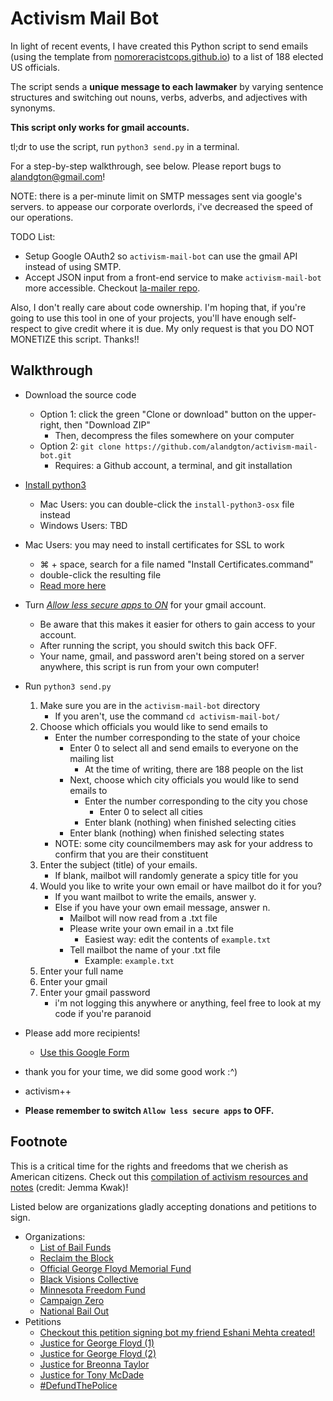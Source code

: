 # Activism Mail Bot

In light of recent events, I have created this Python script to send emails (using the template from [nomoreracistcops.github.io](https://nomoreracistcops.github.io/)) to a list of 188 elected US officials.

The script sends a **unique message to each lawmaker** by varying sentence structures and switching out nouns, verbs, adverbs, and adjectives with synonyms.

**This script only works for gmail accounts.** 

tl;dr to use the script,  run `python3 send.py` in a terminal.

For a step-by-step walkthrough, see below. Please report bugs to alandgton@gmail.com!

NOTE: there is a per-minute limit on SMTP messages sent via google's servers. to appease our corporate overlords, i've decreased the speed of our operations.

TODO List:
- Setup Google OAuth2 so `activism-mail-bot` can use the gmail API instead of using SMTP.
- Accept JSON input from a front-end service to make `activism-mail-bot` more accessible. Checkout [la-mailer repo](https://github.com/michaelnyu/la-mailer).

Also, I don't really care about code ownership. I'm hoping that, if you're going to use this tool in one of your projects, you'll have enough self-respect to give credit where it is due. My only request is that you DO NOT MONETIZE this script. Thanks!!

## Walkthrough

- Download the source code
	- Option 1: click the green "Clone or download" button on the upper-right, then "Download ZIP"
		- Then, decompress the files somewhere on your computer
	- Option 2: `git clone https://github.com/alandgton/activism-mail-bot.git`
		- Requires: a Github account, a terminal, and git installation

- [Install python3](https://realpython.com/installing-python/)
	- Mac Users: you can double-click the `install-python3-osx` file instead
	- Windows Users: TBD

- Mac Users: you may need to install certificates for SSL to work
	- ⌘ + space, search for a file named "Install Certificates.command"
	- double-click the resulting file
	- [Read more here](https://stackoverflow.com/questions/52805115/certificate-verify-failed-unable-to-get-local-issuer-certificate)

- Turn [_Allow less secure apps_  to  _ON_](https://myaccount.google.com/lesssecureapps) for your gmail account.
	- Be aware that this makes it easier for others to gain access to your account.
	- After running the script, you should switch this back OFF.
	- Your name, gmail, and password aren't being stored on a server anywhere, this script is run from your own computer!
- Run `python3 send.py`
	1. Make sure you are in the `activism-mail-bot` directory
		- If you aren't, use the command `cd activism-mail-bot/`
	2. Choose which officials you would like to send emails to
		- Enter the number corresponding to the state of your choice
			- Enter 0 to select all and send emails to everyone on the mailing list
				- At the time of writing, there are 188 people on the list
			- Next, choose which city officials you would like to send emails to
				- Enter the number corresponding to the city you chose
					- Enter 0 to select all cities
				- Enter blank (nothing) when finished selecting cities
			- Enter blank (nothing) when finished selecting states
		- NOTE: some city councilmembers may ask for your address to confirm that you are their constituent
	3. Enter the subject (title) of your emails.
		- If blank, mailbot will randomly generate a spicy title for you
	4. Would you like to write your own email or have mailbot do it for you?
		- If you want mailbot to write the emails, answer y.
		- Else if you have your own email message, answer n.
			- Mailbot will now read from a .txt file
			- Please write your own email in a .txt file
				- Easiest way: edit the contents of `example.txt`
			- Tell mailbot the name of your .txt file
				- Example: `example.txt`
	5. Enter your full name
	6. Enter your gmail
	7. Enter your gmail password
		- i'm not logging this anywhere or anything, feel free to look at my code if you're paranoid
- Please add more recipients!
	- [Use this Google Form](https://forms.gle/Duy52iF4i5kvyb9K8)
- thank you for your time, we did some good work :^)
- activism++
- **Please remember to switch `Allow less secure apps` to OFF.**

## Footnote

This is a critical time for the rights and freedoms that we cherish as American citizens. Check out this <a href="https://www.notion.so/Activism-Resources-and-Notes-5e095c3bc65845c8993598194bccfc1b" target="_blank">compilation of activism resources and notes</a> (credit: Jemma Kwak)!

Listed below are organizations gladly accepting donations and petitions to sign.
- Organizations:
	- [List of Bail Funds](https://bailfunds.github.io/)
	- [Reclaim the Block](https://www.reclaimtheblock.org/)
	- [Official George Floyd Memorial Fund](https://www.gofundme.com/f/georgefloyd)
	- [Black Visions Collective](https://www.blackvisionsmn.org/)
	- [Minnesota Freedom Fund](https://minnesotafreedomfund.org/)
	- [Campaign Zero](https://www.joincampaignzero.org/)
	- [National Bail Out](http://nationalbailout.org/)
- Petitions
	- [Checkout this petition signing bot my friend Eshani Mehta created!](https://github.com/eshanim/petition-signer?fbclid=IwAR2Fk_KLWN_D19jFysGy_nJm00hnPp4aV1HNnx84aqW1VN-lVJEosSPZGfs)
	- [Justice for George Floyd (1)](https://www.change.org/p/federal-bureau-of-investigation-justice-for-george-floyd)
	- [Justice for George Floyd (2)](https://www.change.org/p/andy-beshear-justice-for-breonna-taylor)
	- [Justice for Breonna Taylor](https://www.change.org/p/andy-beshear-justice-for-breonna-taylor)
	- [Justice for Tony McDade](https://www.change.org/p/black-lives-matter-activists-justice-for-tony-mcdade)
	- [#DefundThePolice](https://blacklivesmatter.com/defundthepolice/)
